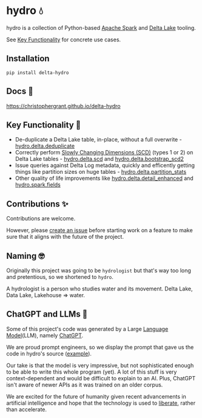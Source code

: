 # hydro 💧

hydro is a collection of Python-based [Apache Spark](https://spark.apache.org/) and [Delta Lake](https://delta.io/) tooling.

See [Key Functionality](#key-functionality-) for concrete use cases.

## Installation

```commandline
pip install delta-hydro
```

## Docs 📖

https://christophergrant.github.io/delta-hydro

## Key Functionality 🔑

- De-duplicate a Delta Lake table, in-place, without a full overwrite - [hydro.delta.deduplicate](https://christophergrant.github.io/delta-hydro/delta.html#hydro.delta.deduplicate)
- Correctly perform [Slowly Changing Dimensions (SCD)](https://en.wikipedia.org/wiki/Slowly_changing_dimension) (types 1 or 2) on Delta Lake tables - [hydro.delta.scd](https://christophergrant.github.io/delta-hydro/delta.html#hydro.delta.scd) and [hydro.delta.bootstrap_scd2](https://christophergrant.github.io/delta-hydro/delta.html#hydro.delta.bootstrap_scd2)
- Issue queries against Delta Log metadata, quickly and efficently getting things like partition sizes on huge tables - [hydro.delta.partition_stats](https://christophergrant.github.io/delta-hydro/delta.html#hydro.delta.partition_stats)
- Other quality of life improvements like [hydro.delta.detail_enhanced](https://christophergrant.github.io/delta-hydro/delta.html#hydro.delta.detail_enhanced) and [hydro.spark.fields](https://christophergrant.github.io/delta-hydro/spark.html#hydro.spark.fields)

## Contributions ✨

Contributions are welcome.

However, please [create an issue](https://github.com/christophergrant/delta-hydro/issues/new/choose) before starting work on a feature to make sure that it aligns with the future of the project.

## Naming 🤓

Originally this project was going to be `hydrologist` but that's way too long and pretentious, so we shortened to `hydro`.

A hydrologist is a person who studies water and its movement. Delta Lake, Data Lake, Lakehouse => water.

## ChatGPT and LLMs 🤖

Some of this project's code was generated by a Large [Language Model](https://en.wikipedia.org/wiki/Language_model)(LLM), namely [ChatGPT](https://chat.openai.com/chat).

We are proud prompt engineers, so we display the prompt that gave us the code in hydro's source ([example](https://github.com/christophergrant/delta-hydro/commit/8d2d84da4930f14caac62c46ea9a1c07a8bdeac4#diff-4665a0f13cae8eb34e13e308ee3935edf0a63f563ac6301038b0d15f95666446R11)).

Our take is that the model is very impressive, but not sophisticated enough to be able to write this whole program (yet). A lot of this stuff is very context-dependent and would be difficult to explain to an AI. Plus, ChatGPT isn't aware of newer APIs as it was trained on an older corpus.

We are excited for the future of humanity given recent advancements in artificial intelligence and hope that the technology is used to [liberate](https://www.4dayweek.com/), rather than accelerate.

